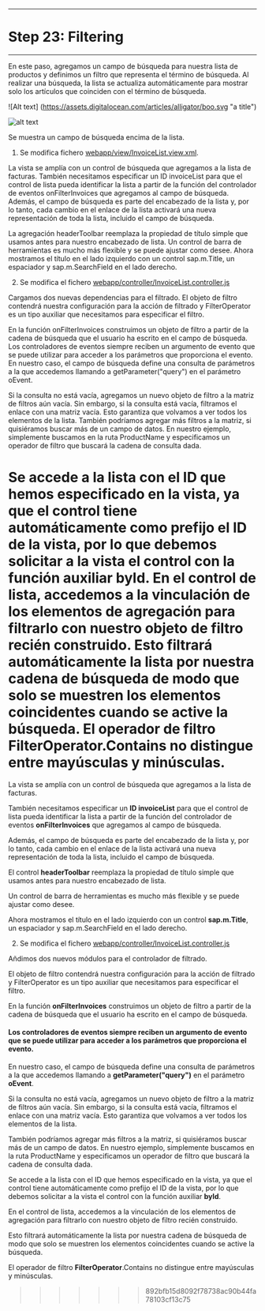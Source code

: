 *****************************
# Step 23: Filtering
*****************************

En este paso, agregamos un campo de búsqueda para nuestra lista de productos y definimos un filtro que representa el término de búsqueda. Al realizar una búsqueda, la lista se actualiza automáticamente para mostrar solo los artículos que coinciden con el término de búsqueda.


![Alt text]    (https://assets.digitalocean.com/articles/alligator/boo.svg "a title")


![alt text](%2Fapp%20root%20folder%2Fimage.png)


Se muestra un campo de búsqueda encima de la lista.

1. Se modifica fichero [webapp/view/InvoiceList.view.xml](webapp/view/InvoiceList.view.xml).


La vista se amplía con un control de búsqueda que agregamos a la lista de facturas. También necesitamos especificar un ID invoiceList para que el control de lista pueda identificar la lista a partir de la función del controlador de eventos onFilterInvoices que agregamos al campo de búsqueda. Además, el campo de búsqueda es parte del encabezado de la lista y, por lo tanto, cada cambio en el enlace de la lista activará una nueva representación de toda la lista, incluido el campo de búsqueda.


La agregación headerToolbar reemplaza la propiedad de título simple que usamos antes para nuestro encabezado de lista. Un control de barra de herramientas es mucho más flexible y se puede ajustar como desee. Ahora mostramos el título en el lado izquierdo con un control sap.m.Title, un espaciador y sap.m.SearchField en el lado derecho.

2. Se modifica el fichero [webapp/controller/InvoiceList.controller.js](webapp/controller/InvoiceList.controller.js)


Cargamos dos nuevas dependencias para el filtrado. El objeto de filtro contendrá nuestra configuración para la acción de filtrado y FilterOperator es un tipo auxiliar que necesitamos para especificar el filtro.



En la función onFilterInvoices construimos un objeto de filtro a partir de la cadena de búsqueda que el usuario ha escrito en el campo de búsqueda. Los controladores de eventos siempre reciben un argumento de evento que se puede utilizar para acceder a los parámetros que proporciona el evento. En nuestro caso, el campo de búsqueda define una consulta de parámetros a la que accedemos llamando a getParameter("query") en el parámetro oEvent.



Si la consulta no está vacía, agregamos un nuevo objeto de filtro a la matriz de filtros aún vacía. Sin embargo, si la consulta está vacía, filtramos el enlace con una matriz vacía. Esto garantiza que volvamos a ver todos los elementos de la lista. También podríamos agregar más filtros a la matriz, si quisiéramos buscar más de un campo de datos. En nuestro ejemplo, simplemente buscamos en la ruta ProductName y especificamos un operador de filtro que buscará la cadena de consulta dada.



Se accede a la lista con el ID que hemos especificado en la vista, ya que el control tiene automáticamente como prefijo el ID de la vista, por lo que debemos solicitar a la vista el control con la función auxiliar byId. En el control de lista, accedemos a la vinculación de los elementos de agregación para filtrarlo con nuestro objeto de filtro recién construido. Esto filtrará automáticamente la lista por nuestra cadena de búsqueda de modo que solo se muestren los elementos coincidentes cuando se active la búsqueda. El operador de filtro FilterOperator.Contains no distingue entre mayúsculas y minúsculas.
=======


La vista se amplía con un control de búsqueda que agregamos a la lista de facturas. 

También necesitamos especificar un **ID invoiceList** para que el control de lista pueda identificar la lista a partir de la función del controlador de eventos **onFilterInvoices** que agregamos al campo de búsqueda.


Además, el campo de búsqueda es parte del encabezado de la lista y, por lo tanto, cada cambio en el enlace de la lista activará una nueva representación de toda la lista, incluido el campo de búsqueda.


El control **headerToolbar** reemplaza la propiedad de título simple que usamos antes para nuestro encabezado de lista. 

Un control de barra de herramientas es mucho más flexible y se puede ajustar como desee.


Ahora mostramos el título en el lado izquierdo con un control **sap.m.Title**, un espaciador y sap.m.SearchField en el lado derecho.


2. Se modifica el fichero [webapp/controller/InvoiceList.controller.js](webapp/controller/InvoiceList.controller.js)


Añdimos dos nuevos módulos para el controlador de filtrado. 


El objeto de filtro contendrá nuestra configuración para la acción de filtrado y FilterOperator es un tipo auxiliar que necesitamos para especificar el filtro.

En la función **onFilterInvoices** construimos un objeto de filtro a partir de la cadena de búsqueda que el usuario ha escrito en el campo de búsqueda. 


#### Los controladores de eventos siempre reciben un argumento de evento que se puede utilizar para acceder a los parámetros que proporciona el evento. 


En nuestro caso, el campo de búsqueda define una consulta de parámetros a la que accedemos llamando a **getParameter("query")** en el parámetro **oEvent**.

Si la consulta no está vacía, agregamos un nuevo objeto de filtro a la matriz de filtros aún vacía. Sin embargo, si la consulta está vacía, filtramos el enlace con una matriz vacía. 
Esto garantiza que volvamos a ver todos los elementos de la lista. 

También podríamos agregar más filtros a la matriz, si quisiéramos buscar más de un campo de datos. En nuestro ejemplo, simplemente buscamos en la ruta ProductName y especificamos un operador de filtro que buscará la cadena de consulta dada.


Se accede a la lista con el ID que hemos especificado en la vista, ya que el control tiene automáticamente como prefijo el ID de la vista, por lo que debemos solicitar a la vista el control con la función auxiliar **byId**. 


En el control de lista, accedemos a la vinculación de los elementos de agregación para filtrarlo con nuestro objeto de filtro recién construido. 


Esto filtrará automáticamente la lista por nuestra cadena de búsqueda de modo que solo se muestren los elementos coincidentes cuando se active la búsqueda. 


El operador de filtro **FilterOperator**.Contains no distingue entre mayúsculas y minúsculas.
>>>>>>> 892bfb15d8092f78738ac90b44fa78103cf13c75
